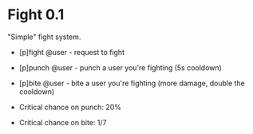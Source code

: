 # Fight 0.1  

"Simple" fight system.  
* [p]fight @user - request to fight
* [p]punch @user - punch a user you're fighting (5s cooldown)
* [p]bite @user - bite a user you're fighting (more damage, double the cooldown)

* Critical chance on punch: 20%
* Critical chance on bite: 1/7
